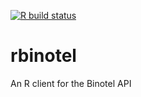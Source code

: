 <!-- badges: start -->
  [![R build status](https://github.com/DenUsenko/rbinotel/workflows/R-CMD-check/badge.svg)](https://github.com/DenUsenko/rbinotel/actions)
<!-- badges: end -->
# rbinotel
An R client for the Binotel API
